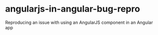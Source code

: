 # angularjs-in-angular-bug-repro
Reproducing an issue with using an AngularJS component in an Angular app
